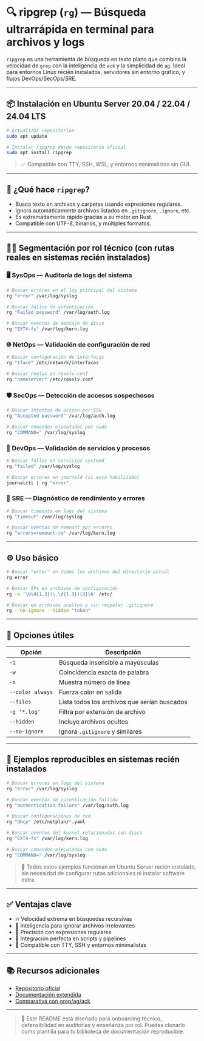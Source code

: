 # 🔍 ripgrep (`rg`) — Búsqueda ultrarrápida en terminal para archivos y logs

`ripgrep` es una herramienta de búsqueda en texto plano que combina la velocidad de `grep` con la inteligencia de `ack` y la simplicidad de `ag`. Ideal para entornos Linux recién instalados, servidores sin entorno gráfico, y flujos DevOps/SecOps/SRE.

---

## 📦 Instalación en Ubuntu Server 20.04 / 22.04 / 24.04 LTS

```bash
# Actualizar repositorios
sudo apt update

# Instalar ripgrep desde repositorio oficial
sudo apt install ripgrep
```

> ✅ Compatible con TTY, SSH, WSL, y entornos minimalistas sin GUI.

---

## 🧠 ¿Qué hace `ripgrep`?

- Busca texto en archivos y carpetas usando expresiones regulares.
- Ignora automáticamente archivos listados en `.gitignore`, `.ignore`, etc.
- Es extremadamente rápido gracias a su motor en Rust.
- Compatible con UTF-8, binarios, y múltiples formatos.

---

## 🧑‍💻 Segmentación por rol técnico (con rutas reales en sistemas recién instalados)

### 🖥️ SysOps — Auditoría de logs del sistema

```bash
# Buscar errores en el log principal del sistema
rg "error" /var/log/syslog

# Buscar fallos de autenticación
rg "Failed password" /var/log/auth.log

# Buscar eventos de montaje de disco
rg "EXT4-fs" /var/log/kern.log
```

### 🌐 NetOps — Validación de configuración de red

```bash
# Buscar configuración de interfaces
rg "iface" /etc/network/interfaces

# Buscar reglas en resolv.conf
rg "nameserver" /etc/resolv.conf
```

### 🛡️ SecOps — Detección de accesos sospechosos

```bash
# Buscar intentos de acceso por SSH
rg "Accepted password" /var/log/auth.log

# Buscar comandos ejecutados por sudo
rg "COMMAND=" /var/log/syslog
```

### 🔧 DevOps — Validación de servicios y procesos

```bash
# Buscar fallos en servicios systemd
rg "failed" /var/log/syslog

# Buscar errores en journald (si está habilitado)
journalctl | rg "error"
```

### 🚀 SRE — Diagnóstico de rendimiento y errores

```bash
# Buscar timeouts en logs del sistema
rg "timeout" /var/log/syslog

# Buscar eventos de remount por errores
rg "errors=remount-ro" /var/log/kern.log
```

---

## ⚙️ Uso básico

```bash
# Buscar "error" en todos los archivos del directorio actual
rg error

# Buscar IPs en archivos de configuración
rg -e '\b\d{1,3}(\.\d{1,3}){3}\b' /etc/

# Buscar en archivos ocultos y sin respetar .gitignore
rg --no-ignore --hidden "token"
```

---

## 📘 Opciones útiles

| Opción              | Descripción                                           |
|---------------------|-------------------------------------------------------|
| `-i`                | Búsqueda insensible a mayúsculas                      |
| `-w`                | Coincidencia exacta de palabra                        |
| `-n`                | Muestra número de línea                               |
| `--color always`    | Fuerza color en salida                                |
| `--files`           | Lista todos los archivos que serían buscados          |
| `-g '*.log'`        | Filtra por extensión de archivo                       |
| `--hidden`          | Incluye archivos ocultos                              |
| `--no-ignore`       | Ignora `.gitignore` y similares                       |

---

## 🧪 Ejemplos reproducibles en sistemas recién instalados

```bash
# Buscar errores en logs del sistema
rg "error" /var/log/syslog

# Buscar eventos de autenticación fallida
rg "authentication failure" /var/log/auth.log

# Buscar configuraciones de red
rg "dhcp" /etc/netplan/*.yaml

# Buscar eventos del kernel relacionados con disco
rg "EXT4-fs" /var/log/kern.log

# Buscar comandos ejecutados con sudo
rg "COMMAND=" /var/log/syslog
```

> 🧠 Todos estos ejemplos funcionan en Ubuntu Server recién instalado, sin necesidad de configurar rutas adicionales ni instalar software extra.

---

## ✅ Ventajas clave

- 🔥 Velocidad extrema en búsquedas recursivas
- 🧠 Inteligencia para ignorar archivos irrelevantes
- 🎯 Precisión con expresiones regulares
- 🧩 Integración perfecta en scripts y pipelines
- 🧵 Compatible con TTY, SSH y entornos minimalistas

---

## 📚 Recursos adicionales

- [Repositorio oficial](https://github.com/BurntSushi/ripgrep)
- [Documentación extendida](https://github.com/BurntSushi/ripgrep/blob/master/README.md)
- [Comparativa con grep/ag/ack](https://blog.burntsushi.net/ripgrep/)

---

> 🧠 Este README está diseñado para onboarding técnico, defensibilidad en auditorías y enseñanza por rol. Puedes clonarlo como plantilla para tu biblioteca de documentación reproducible.
